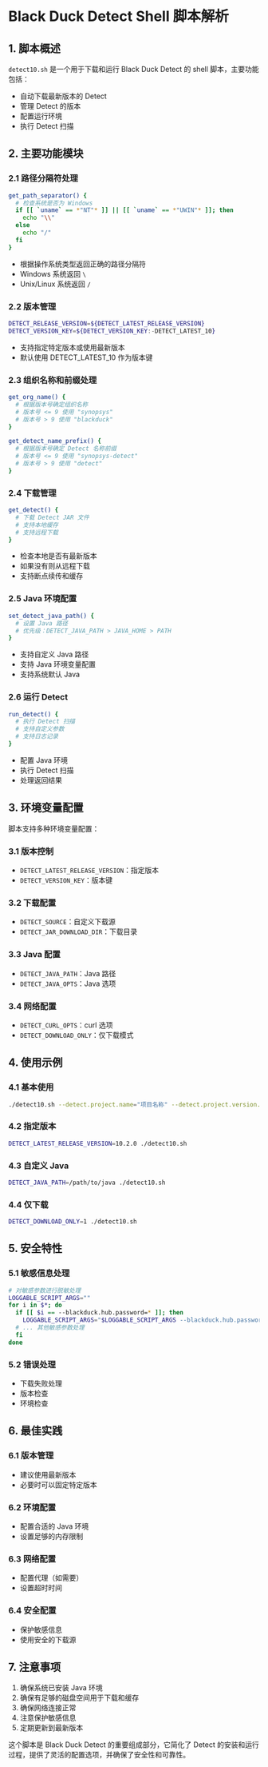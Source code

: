 # Black Duck Detect Shell 脚本解析

## 1. 脚本概述
`detect10.sh` 是一个用于下载和运行 Black Duck Detect 的 shell 脚本，主要功能包括：
- 自动下载最新版本的 Detect
- 管理 Detect 的版本
- 配置运行环境
- 执行 Detect 扫描

## 2. 主要功能模块

### 2.1 路径分隔符处理
```bash
get_path_separator() {
  # 检查系统是否为 Windows
  if [[ `uname` == *"NT"* ]] || [[ `uname` == *"UWIN"* ]]; then
    echo "\\"
  else
    echo "/"
  fi
}
```
- 根据操作系统类型返回正确的路径分隔符
- Windows 系统返回 `\`
- Unix/Linux 系统返回 `/`

### 2.2 版本管理
```bash
DETECT_RELEASE_VERSION=${DETECT_LATEST_RELEASE_VERSION}
DETECT_VERSION_KEY=${DETECT_VERSION_KEY:-DETECT_LATEST_10}
```
- 支持指定特定版本或使用最新版本
- 默认使用 DETECT_LATEST_10 作为版本键

### 2.3 组织名称和前缀处理
```bash
get_org_name() {
  # 根据版本号确定组织名称
  # 版本号 <= 9 使用 "synopsys"
  # 版本号 > 9 使用 "blackduck"
}

get_detect_name_prefix() {
  # 根据版本号确定 Detect 名称前缀
  # 版本号 <= 9 使用 "synopsys-detect"
  # 版本号 > 9 使用 "detect"
}
```

### 2.4 下载管理
```bash
get_detect() {
  # 下载 Detect JAR 文件
  # 支持本地缓存
  # 支持远程下载
}
```
- 检查本地是否有最新版本
- 如果没有则从远程下载
- 支持断点续传和缓存

### 2.5 Java 环境配置
```bash
set_detect_java_path() {
  # 设置 Java 路径
  # 优先级：DETECT_JAVA_PATH > JAVA_HOME > PATH
}
```
- 支持自定义 Java 路径
- 支持 Java 环境变量配置
- 支持系统默认 Java

### 2.6 运行 Detect
```bash
run_detect() {
  # 执行 Detect 扫描
  # 支持自定义参数
  # 支持日志记录
}
```
- 配置 Java 环境
- 执行 Detect 扫描
- 处理返回结果

## 3. 环境变量配置

脚本支持多种环境变量配置：

### 3.1 版本控制
- `DETECT_LATEST_RELEASE_VERSION`：指定版本
- `DETECT_VERSION_KEY`：版本键

### 3.2 下载配置
- `DETECT_SOURCE`：自定义下载源
- `DETECT_JAR_DOWNLOAD_DIR`：下载目录

### 3.3 Java 配置
- `DETECT_JAVA_PATH`：Java 路径
- `DETECT_JAVA_OPTS`：Java 选项

### 3.4 网络配置
- `DETECT_CURL_OPTS`：curl 选项
- `DETECT_DOWNLOAD_ONLY`：仅下载模式

## 4. 使用示例

### 4.1 基本使用
```bash
./detect10.sh --detect.project.name="项目名称" --detect.project.version.name="版本号"
```

### 4.2 指定版本
```bash
DETECT_LATEST_RELEASE_VERSION=10.2.0 ./detect10.sh
```

### 4.3 自定义 Java
```bash
DETECT_JAVA_PATH=/path/to/java ./detect10.sh
```

### 4.4 仅下载
```bash
DETECT_DOWNLOAD_ONLY=1 ./detect10.sh
```

## 5. 安全特性

### 5.1 敏感信息处理
```bash
# 对敏感参数进行脱敏处理
LOGGABLE_SCRIPT_ARGS=""
for i in $*; do
  if [[ $i == --blackduck.hub.password=* ]]; then
    LOGGABLE_SCRIPT_ARGS="$LOGGABLE_SCRIPT_ARGS --blackduck.hub.password=<redacted>"
  # ... 其他敏感参数处理
  fi
done
```

### 5.2 错误处理
- 下载失败处理
- 版本检查
- 环境检查

## 6. 最佳实践

### 6.1 版本管理
- 建议使用最新版本
- 必要时可以固定特定版本

### 6.2 环境配置
- 配置合适的 Java 环境
- 设置足够的内存限制

### 6.3 网络配置
- 配置代理（如需要）
- 设置超时时间

### 6.4 安全配置
- 保护敏感信息
- 使用安全的下载源

## 7. 注意事项

1. 确保系统已安装 Java 环境
2. 确保有足够的磁盘空间用于下载和缓存
3. 确保网络连接正常
4. 注意保护敏感信息
5. 定期更新到最新版本

这个脚本是 Black Duck Detect 的重要组成部分，它简化了 Detect 的安装和运行过程，提供了灵活的配置选项，并确保了安全性和可靠性。 